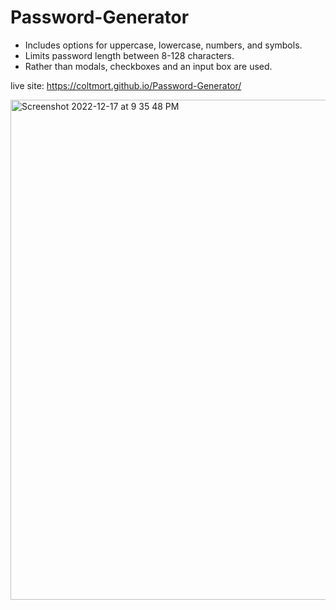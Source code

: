 # Password-Generator

* Includes options for uppercase, lowercase, numbers, and symbols.
* Limits password length between 8-128 characters.
* Rather than modals, checkboxes and an input box are used.

live site: https://coltmort.github.io/Password-Generator/


<img width="800" alt="Screenshot 2022-12-17 at 9 35 48 PM" src="https://user-images.githubusercontent.com/48365060/208281685-15dbbbb6-effb-4453-8b84-b102c193c956.png">
